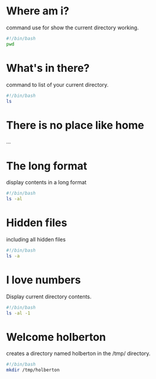 # Where am i?
command use for show the current directory working.
```bash
#!/bin/bash
pwd
```
# What's in there?
command to list of your current directory.
```bash
#!/bin/bash
ls
```
# There is no place like home
...
# The long format
display contents in a long format
```bash
#!/bin/bash
ls -al
```
# Hidden files
including all hidden files
```bash
#!/bin/bash
ls -a
```
# I love numbers
Display current directory contents.
```bash
#!/bin/bash
ls -al -1
```
# Welcome holberton
creates a directory named holberton in the /tmp/ directory.
```bash
#!/bin/bash
mkdir /tmp/holberton
```
